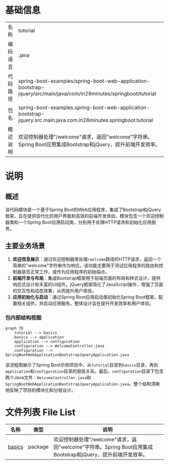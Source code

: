 # 基础信息

|      |      |
|------|------|
| 名称 | tutorial |
| 编码语言 | .java |
| 代码路径 | spring-boot-examples/spring-boot-web-application-bootstrap-jquery/src/main/java/com/in28minutes/springboot/tutorial |
| 包名 | spring-boot-examples.spring-boot-web-application-bootstrap-jquery.src.main.java.com.in28minutes.springboot.tutorial |
| 概述说明 | 欢迎控制器处理"/welcome"请求，返回"welcome"字符串。Spring Boot应用集成Bootstrap和jQuery，提升前端开发效率。 |

# 说明

## 概述
该代码模块是一个基于Spring Boot的Web应用程序，集成了Bootstrap和jQuery框架，旨在提供现代化的用户界面和高效的前端开发体验。模块包含一个欢迎控制器类和一个Spring Boot应用启动类，分别用于处理HTTP请求和初始化应用服务。

## 主要业务场景
1. **欢迎信息展示**：通过欢迎控制器类处理`/welcome`路径的HTTP请求，返回一个简单的"welcome"字符串作为响应。该功能主要用于测试应用程序的路由和控制器是否正常工作，或作为应用程序的初始端点。
2. **前端开发与布局**：集成Bootstrap框架用于前端页面的布局和样式设计，提供响应式设计和丰富的UI组件。jQuery框架简化了JavaScript操作，增强了页面的交互性和动态效果，从而提升用户体验。
3. **应用初始化与启动**：通过Spring Boot应用启动类初始化Spring Boot框架，配置相关组件，并启动应用服务。整体设计旨在提升开发效率和用户体验。


### 包内部结构视图

```mermaid
graph TD
    tutorial --> basics
    basics --> application
    application --> configuration
    configuration --> WelcomeController.java
    configuration --> SpringBootWebApplicationBootstrapJqueryApplication.java
```

该流程图展示了Spring Boot示例项目中，从`tutorial`目录到`basics`目录，再到`application`和`configuration`目录的层级关系。最后，`configuration`目录下包含两个Java文件：`WelcomeController.java`和`SpringBootWebApplicationBootstrapJqueryApplication.java`。整个结构清晰地反映了项目的模块化和分层设计。

# 文件列表 File List

| 名称   | 类型  | 说明 |
|-------|------|-------------|
| [basics](basics/_module.md) | package | 欢迎控制器处理"/welcome"请求，返回"welcome"字符串。Spring Boot应用集成Bootstrap和jQuery，提升前端开发效率。 |



